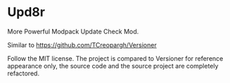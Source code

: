 # Upd8r
 
More Powerful Modpack Update Check Mod.

Similar to https://github.com/TCreopargh/Versioner


Follow the MIT license. The project is compared to Versioner for reference appearance only, the source code and the source project are completely refactored.